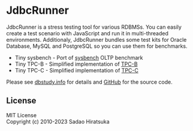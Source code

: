 # JdbcRunner

JdbcRunner is a stress testing tool for various RDBMSs.
You can easily create a test scenario with JavaScript and run it in multi-threaded environments.
Additionaly, JdbcRunner bundles some test kits for Oracle Database, MySQL and PostgreSQL so you can use them for benchmarks.

- Tiny sysbench - Port of [sysbench](https://github.com/akopytov/sysbench) OLTP benchmark
- Tiny TPC-B - Simplified implementation of [TPC-B](http://www.tpc.org/tpcb/)
- Tiny TPC-C - Simplified implementation of [TPC-C](http://www.tpc.org/tpcc/)

Please see [dbstudy.info](https://dbstudy.info/jdbcrunner/) for details and [GitHub](https://github.com/sh2/jdbcrunner) for the source code.

## License

MIT License  
Copyright (c) 2010-2023 Sadao Hiratsuka
